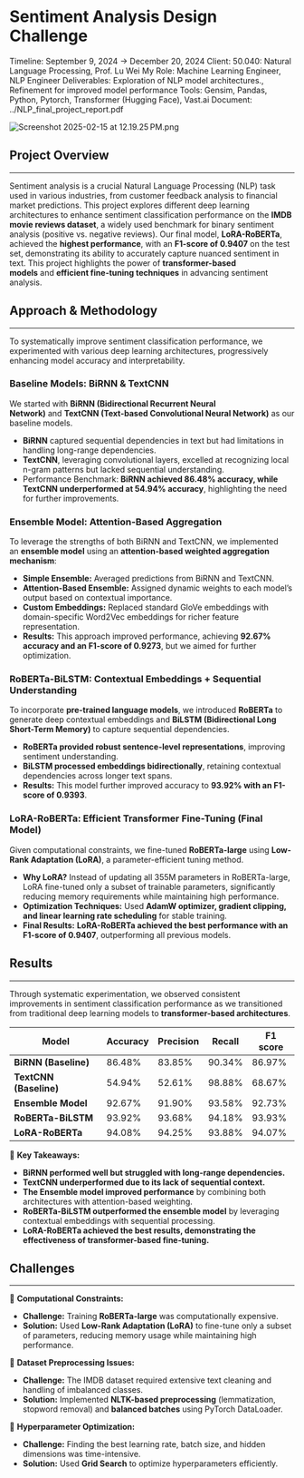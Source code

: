 # Sentiment Analysis Design Challenge

Timeline: September 9, 2024 → December 20, 2024
Client: 50.040: Natural Language Processing, Prof. Lu Wei
My Role: Machine Learning Engineer, NLP Engineer
Deliverables: Exploration of NLP model architectures., Refinement for improved model performance
Tools: Gensim, Pandas, Python, Pytorch, Transformer (Hugging Face), Vast.ai
Document: ../NLP_final_project_report.pdf

![Screenshot 2025-02-15 at 12.19.25 PM.png](Sentiment%20Analysis%20Design%20Challenge%2019bf57abcb4e80df9ea1f974bfd399b5/Screenshot_2025-02-15_at_12.19.25_PM.png)

## Project Overview

---

Sentiment analysis is a crucial Natural Language Processing (NLP) task used in various industries, from customer feedback analysis to financial market predictions. This project explores different deep learning architectures to enhance sentiment classification performance on the **IMDB movie reviews dataset**, a widely used benchmark for binary sentiment analysis (positive vs. negative reviews). Our final model, **LoRA-RoBERTa**, achieved the **highest performance**, with an **F1-score of 0.9407** on the test set, demonstrating its ability to accurately capture nuanced sentiment in text. This project highlights the power of **transformer-based models** and **efficient fine-tuning techniques** in advancing sentiment analysis.

## Approach & Methodology

---

To systematically improve sentiment classification performance, we experimented with various deep learning architectures, progressively enhancing model accuracy and interpretability.

### **Baseline Models: BiRNN & TextCNN**

We started with **BiRNN (Bidirectional Recurrent Neural Network)** and **TextCNN (Text-based Convolutional Neural Network)** as our baseline models.

- **BiRNN** captured sequential dependencies in text but had limitations in handling long-range dependencies.
- **TextCNN**, leveraging convolutional layers, excelled at recognizing local n-gram patterns but lacked sequential understanding.
- Performance Benchmark: **BiRNN achieved 86.48% accuracy, while TextCNN underperformed at 54.94% accuracy**, highlighting the need for further improvements.

### **Ensemble Model: Attention-Based Aggregation**

To leverage the strengths of both BiRNN and TextCNN, we implemented an **ensemble model** using an **attention-based weighted aggregation mechanism**:

- **Simple Ensemble:** Averaged predictions from BiRNN and TextCNN.
- **Attention-Based Ensemble:** Assigned dynamic weights to each model’s output based on contextual importance.
- **Custom Embeddings:** Replaced standard GloVe embeddings with domain-specific Word2Vec embeddings for richer feature representation.
- **Results:** This approach improved performance, achieving **92.67% accuracy and an F1-score of 0.9273**, but we aimed for further optimization.

### **RoBERTa-BiLSTM: Contextual Embeddings + Sequential Understanding**

To incorporate **pre-trained language models**, we introduced **RoBERTa** to generate deep contextual embeddings and **BiLSTM (Bidirectional Long Short-Term Memory)** to capture sequential dependencies.

- **RoBERTa provided robust sentence-level representations**, improving sentiment understanding.
- **BiLSTM processed embeddings bidirectionally**, retaining contextual dependencies across longer text spans.
- **Results:** This model further improved accuracy to **93.92% with an F1-score of 0.9393**.

### **LoRA-RoBERTa: Efficient Transformer Fine-Tuning (Final Model)**

Given computational constraints, we fine-tuned **RoBERTa-large** using **Low-Rank Adaptation (LoRA)**, a parameter-efficient tuning method.

- **Why LoRA?** Instead of updating all 355M parameters in RoBERTa-large, LoRA fine-tuned only a subset of trainable parameters, significantly reducing memory requirements while maintaining high performance.
- **Optimization Techniques:** Used **AdamW optimizer, gradient clipping, and linear learning rate scheduling** for stable training.
- **Final Results:** **LoRA-RoBERTa achieved the best performance with an F1-score of 0.9407**, outperforming all previous models.

## Results

---

Through systematic experimentation, we observed consistent improvements in sentiment classification performance as we transitioned from traditional deep learning models to **transformer-based architectures**.

| Model | Accuracy | Precision | Recall | F1 score |
| --- | --- | --- | --- | --- |
| **BiRNN (Baseline)** | 86.48% | 83.85% | 90.34% | 86.97% |
| **TextCNN (Baseline)** | 54.94% | 52.61% | 98.88% | 68.67% |
| **Ensemble Model** | 92.67% | 91.90% | 93.58% | 92.73% |
| **RoBERTa-BiLSTM** | 93.92% | 93.68% | 94.18% | 93.93% |
| **LoRA-RoBERTa** | 94.08% | 94.25% | 93.88% | 94.07% |

📌 **Key Takeaways:**

- **BiRNN performed well but struggled with long-range dependencies.**
- **TextCNN underperformed due to its lack of sequential context.**
- **The Ensemble model improved performance** by combining both architectures with attention-based weighting.
- **RoBERTa-BiLSTM outperformed the ensemble model** by leveraging contextual embeddings with sequential processing.
- **LoRA-RoBERTa achieved the best results, demonstrating the effectiveness of transformer-based fine-tuning.**

## Challenges

---

🔹 **Computational Constraints:**

- **Challenge:** Training **RoBERTa-large** was computationally expensive.
- **Solution:** Used **Low-Rank Adaptation (LoRA)** to fine-tune only a subset of parameters, reducing memory usage while maintaining high performance.

🔹 **Dataset Preprocessing Issues:**

- **Challenge:** The IMDB dataset required extensive text cleaning and handling of imbalanced classes.
- **Solution:** Implemented **NLTK-based preprocessing** (lemmatization, stopword removal) and **balanced batches** using PyTorch DataLoader.

🔹 **Hyperparameter Optimization:**

- **Challenge:** Finding the best learning rate, batch size, and hidden dimensions was time-intensive.
- **Solution:** Used **Grid Search** to optimize hyperparameters efficiently.